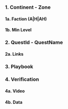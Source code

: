 
### 1. Continent - Zone

#### 1a. Faction (A|H|AH)

#### 1b. Min Level

### 2. QuestId - QuestName

#### 2a. Links


### 3. Playbook


### 4. Verification

#### 4a. Video
#### 4b. Data
